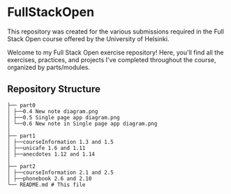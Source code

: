 # FullStackOpen

This repository was created for the various submissions required in the Full Stack Open course offered by the University of Helsinki.

Welcome to my Full Stack Open exercise repository! Here, you'll find all the exercises, practices, and projects I've completed throughout the course, organized by parts/modules.

## Repository Structure

```
├── part0
│ ├──0.4 New note diagram.png
│ ├──0.5 Single page app diagram.png
│ └──0.6 New note in Single page app diagram.png
│
├── part1
│ ├──courseInformation 1.3 and 1.5
│ ├──unicafe 1.6 and 1.11
│ ├──anecdotes 1.12 and 1.14
│
├── part2
│ ├──courseInformation 2.1 and 2.5
│ ├──phonebook 2.6 and 2.10
└── README.md # This file
```
